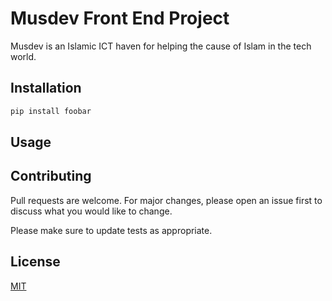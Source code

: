 # Musdev Front End Project

Musdev is an Islamic ICT haven for helping the cause of Islam in the tech world.

## Installation

```bash
pip install foobar
```

## Usage

## Contributing
Pull requests are welcome. For major changes, please open an issue first to discuss what you would like to change.

Please make sure to update tests as appropriate.

## License
[MIT](https://choosealicense.com/licenses/mit/)
